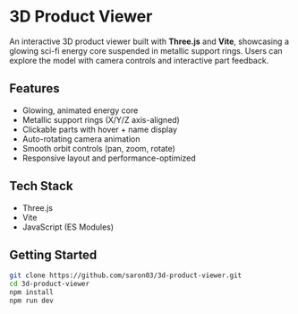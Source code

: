 # 3D Product Viewer

An interactive 3D product viewer built with **Three.js** and **Vite**, showcasing a glowing sci-fi energy core suspended in metallic support rings. Users can explore the model with camera controls and interactive part feedback.

## Features

- Glowing, animated energy core
- Metallic support rings (X/Y/Z axis-aligned)
- Clickable parts with hover + name display
- Auto-rotating camera animation
- Smooth orbit controls (pan, zoom, rotate)
- Responsive layout and performance-optimized

## Tech Stack

- Three.js
- Vite
- JavaScript (ES Modules)

## Getting Started

```bash
git clone https://github.com/saron03/3d-product-viewer.git
cd 3d-product-viewer
npm install
npm run dev
```       


